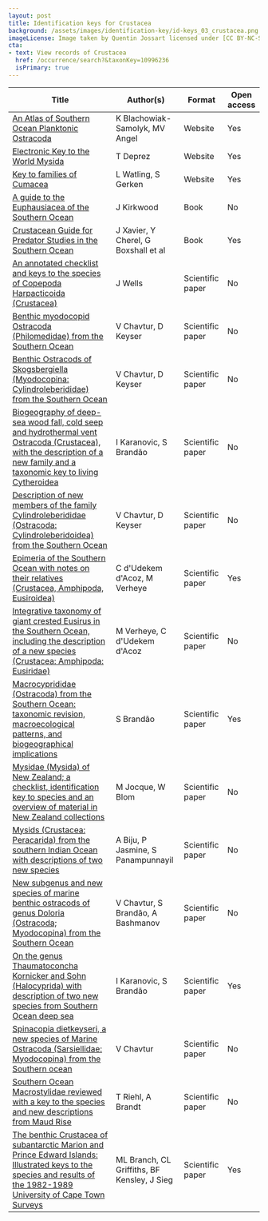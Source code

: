 ```yaml
---
layout: post
title: Identification keys for Crustacea
background: /assets/images/identification-key/id-keys_03_crustacea.png
imageLicense: Image taken by Quentin Jossart licensed under [CC BY-NC-SA 4.0](https://creativecommons.org/licenses/by-nc-sa/4.0/).
cta:
- text: View records of Crustacea
  href: /occurrence/search?&taxonKey=10996236
  isPrimary: true
---
```


Title | Author(s) | Format | Open access | 
-- | -- | -- | -- | 
[An Atlas of Southern Ocean Planktonic Ostracoda](http://deep.iopan.gda.pl/ostracoda/) | K Blachowiak-Samolyk, MV Angel | Website | Yes | 
[Electronic Key to the World Mysida](http://www.marinespecies.org/aphia.php?p=idkeys_redirect&page=licence&taxon=267&keyid=2) | T Deprez | Website | Yes | 
[Key to families of Cumacea](http://www.marinespecies.org/cumacea/KeyStart.php) | L Watling, S Gerken | Website | Yes | 
[A guide to the Euphausiacea of the Southern Ocean](https://www.worldcat.org/title/guide-to-the-euphausiacea-of-the-southern-ocean/oclc/692381167&referer=brief_results) | J Kirkwood | Book | No | 
[Crustacean Guide for Predator Studies in the Southern Ocean](https://scar.org/scar-library/other-publications/occasional-publications/5465-crustaceans-guide-for-predator-studies-in-the-southern-ocean/file/) | J Xavier, Y Cherel, G Boxshall et al | Book | Yes | 
[An annotated checklist and keys to the species of Copepoda Harpacticoida (Crustacea)](https://doi.org/10.11646/zootaxa.1568.1.1) | J Wells | Scientific paper | No | 
[Benthic myodocopid Ostracoda (Philomedidae) from the Southern Ocean](https://doi.org/10.11646/zootaxa.4141.1.1) | V Chavtur, D Keyser | Scientific paper | No | 
[Benthic Ostracods of Skogsbergiella (Myodocopina: Cylindroleberididae) from the Southern Ocean](https://doi.org/10.11646/zootaxa.4048.4.3) | V Chavtur, D Keyser | Scientific paper | No | 
[Biogeography  of deep-sea wood fall, cold seep and hydrothermal vent Ostracoda  (Crustacea), with the description of a new family and a taxonomic key to  living Cytheroidea](https://www.sciencedirect.com/science/article/abs/pii/S0967064514002616) | I Karanovic, S Brandão | Scientific paper | No | 
[Description of new members of the family Cylindroleberididae (Ostracoda: Cylindroleberidoidea) from the Southern Ocean](https://doi.org/10.11646/zootaxa.4137.3.1) | V Chavtur, D Keyser | Scientific paper | No | 
[Epimeria of the Southern Ocean with notes on their relatives (Crustacea, Amphipoda, Eusiroidea)](https://europeanjournaloftaxonomy.eu/index.php/ejt/article/view/484) | C d'Udekem d'Acoz, M Verheye | Scientific paper | Yes | 
[Integrative  taxonomy of giant crested Eusirus in the Southern Ocean, including the  description of a new species (Crustacea: Amphipoda: Eusiridae)](https://academic.oup.com/zoolinnean/advance-article/doi/10.1093/zoolinnean/zlaa141/6050097?login=true) | M Verheye, C d'Udekem d'Acoz | Scientific paper | No | 
[Macrocyprididae  (Ostracoda) from the Southern Ocean: taxonomic revision,  macroecological patterns, and biogeographical implications](https://academic.oup.com/zoolinnean/article/159/3/567/2623009) | S Brandão | Scientific paper | Yes | 
[Mysidae  (Mysida) of New Zealand; a checklist, identification key to species and  an overview of material in New Zealand collections](https://doi.org/10.11646/zootaxa.2304.1.1) | M Jocque, W Blom | Scientific paper | No |
[Mysids (Crustacea: Peracarida) from the southern Indian Ocean with descriptions of two new species](https://doi.org/10.11646/zootaxa.2652.1.3) | A Biju, P Jasmine, S Panampunnayil | Scientific paper | No | 
[New subgenus and new species of marine benthic ostracods of genus Doloria (Ostracoda; Myodocopina) from the Southern Ocean](https://doi.org/10.11646/zootaxa.3356.1.1) | V Chavtur, S Brandão, A Bashmanov | Scientific paper | No | 
[On the genus Thaumatoconcha Kornicker and Sohn (Halocyprida) with description of two new species from Southern Ocean deep sea](https://hmr.biomedcentral.com/articles/10.1007/s10152-011-0269-9) | I Karanovic, S Brandão | Scientific paper | Yes | 
[Spinacopia dietkeyseri, a new species of Marine Ostracoda (Sarsiellidae: Myodocopina) from the Southern ocean](https://doi.org/10.11646/zootaxa.4093.3.6) | V Chavtur | Scientific paper | No |
[Southern Ocean Macrostylidae reviewed with a key to the species and new descriptions from Maud Rise](https://doi.org/10.11646/zootaxa.3692.1.10) | T Riehl, A Brandt | Scientific paper | No | 
[The benthic Crustacea of subantarctic Marion and Prince Edward Islands:  Illustrated keys to the species and results of the 1982-1989 University of Cape Town Surveys](https://nextcloud.bebif.be/s/BeET6b6xXYfCtt5) | ML Branch, CL Griffiths, BF Kensley, J Sieg | Scientific paper | Yes | 

